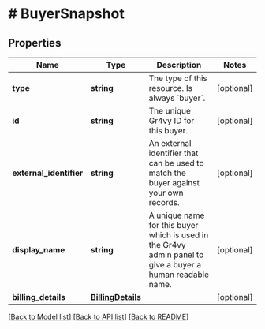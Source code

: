 # # BuyerSnapshot

## Properties

Name | Type | Description | Notes
------------ | ------------- | ------------- | -------------
**type** | **string** | The type of this resource. Is always &#x60;buyer&#x60;. | [optional]
**id** | **string** | The unique Gr4vy ID for this buyer. | [optional]
**external_identifier** | **string** | An external identifier that can be used to match the buyer against your own records. | [optional]
**display_name** | **string** | A unique name for this buyer which is used in the Gr4vy admin panel to give a buyer a human readable name. | [optional]
**billing_details** | [**BillingDetails**](BillingDetails.md) |  | [optional]

[[Back to Model list]](../../README.md#models) [[Back to API list]](../../README.md#endpoints) [[Back to README]](../../README.md)
